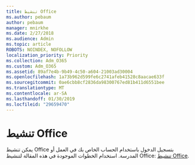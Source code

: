 ```yaml
---
title: تنشيط Office
ms.author: pebaum
author: pebaum
manager: mnirkhe
ms.date: 2/27/2018
ms.audience: Admin
ms.topic: article
ROBOTS: NOINDEX, NOFOLLOW
localization_priority: Priority
ms.collection: Adm_O365
ms.custom: Adm_O365
ms.assetid: 89af7e4b-9b49-4c50-a604-21003ad30004
ms.openlocfilehash: 1a73b962d599fe6c2741afeb41528c8aacae633f
ms.sourcegitcommit: 0ae6cbb8cf2836da98300767ed81b411d6551bee
ms.translationtype: MT
ms.contentlocale: ar-SA
ms.lasthandoff: 01/30/2019
ms.locfileid: "29659470"
---
```

# <a name="activate-office"></a>تنشيط Office

يمكن تنشيط Office بتسجيل الدخول باستخدام الحساب الخاص بك في العمل أو المدرسة. استخدام الخطوات الموجودة في هذه المقالة لتنشيط Office: [تنشيط Office](https://support.office.com/article/https://support.office.com/article/Activate-Office-365-Office-2016-or-Office-2013-1144e0de-e849-496e-8e33-ed6fb1b34202.aspx).
  

